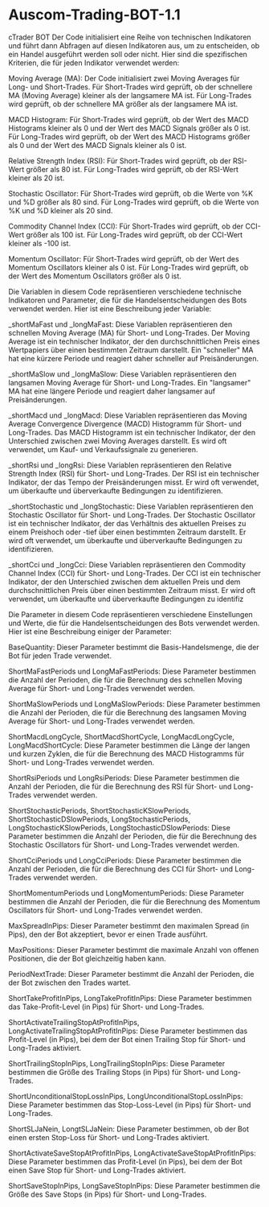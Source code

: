 # Auscom-Trading-BOT-1.1
cTrader BOT 
Der Code initialisiert eine Reihe von technischen Indikatoren und führt dann Abfragen auf diesen Indikatoren aus, um zu entscheiden, ob ein Handel ausgeführt werden soll oder nicht. Hier sind die spezifischen Kriterien, die für jeden Indikator verwendet werden:

Moving Average (MA): Der Code initialisiert zwei Moving Averages für Long- und Short-Trades. Für Short-Trades wird geprüft, ob der schnellere MA (Moving Average) kleiner als der langsamere MA ist. Für Long-Trades wird geprüft, ob der schnellere MA größer als der langsamere MA ist.

MACD Histogram: Für Short-Trades wird geprüft, ob der Wert des MACD Histograms kleiner als 0 und der Wert des MACD Signals größer als 0 ist. Für Long-Trades wird geprüft, ob der Wert des MACD Histograms größer als 0 und der Wert des MACD Signals kleiner als 0 ist.

Relative Strength Index (RSI): Für Short-Trades wird geprüft, ob der RSI-Wert größer als 80 ist. Für Long-Trades wird geprüft, ob der RSI-Wert kleiner als 20 ist.

Stochastic Oscillator: Für Short-Trades wird geprüft, ob die Werte von %K und %D größer als 80 sind. Für Long-Trades wird geprüft, ob die Werte von %K und %D kleiner als 20 sind.

Commodity Channel Index (CCI): Für Short-Trades wird geprüft, ob der CCI-Wert größer als 100 ist. Für Long-Trades wird geprüft, ob der CCI-Wert kleiner als -100 ist.

Momentum Oscillator: Für Short-Trades wird geprüft, ob der Wert des Momentum Oscillators kleiner als 0 ist. Für Long-Trades wird geprüft, ob der Wert des Momentum Oscillators größer als 0 ist.

Die Variablen in diesem Code repräsentieren verschiedene technische Indikatoren und Parameter, die für die Handelsentscheidungen des Bots verwendet werden. Hier ist eine Beschreibung jeder Variable:

_shortMaFast und _longMaFast: Diese Variablen repräsentieren den schnellen Moving Average (MA) für Short- und Long-Trades. Der Moving Average ist ein technischer Indikator, der den durchschnittlichen Preis eines Wertpapiers über einen bestimmten Zeitraum darstellt. Ein "schneller" MA hat eine kürzere Periode und reagiert daher schneller auf Preisänderungen.

_shortMaSlow und _longMaSlow: Diese Variablen repräsentieren den langsamen Moving Average für Short- und Long-Trades. Ein "langsamer" MA hat eine längere Periode und reagiert daher langsamer auf Preisänderungen.

_shortMacd und _longMacd: Diese Variablen repräsentieren das Moving Average Convergence Divergence (MACD) Histogramm für Short- und Long-Trades. Das MACD Histogramm ist ein technischer Indikator, der den Unterschied zwischen zwei Moving Averages darstellt. Es wird oft verwendet, um Kauf- und Verkaufssignale zu generieren.

_shortRsi und _longRsi: Diese Variablen repräsentieren den Relative Strength Index (RSI) für Short- und Long-Trades. Der RSI ist ein technischer Indikator, der das Tempo der Preisänderungen misst. Er wird oft verwendet, um überkaufte und überverkaufte Bedingungen zu identifizieren.

_shortStochastic und _longStochastic: Diese Variablen repräsentieren den Stochastic Oscillator für Short- und Long-Trades. Der Stochastic Oscillator ist ein technischer Indikator, der das Verhältnis des aktuellen Preises zu einem Preishoch oder -tief über einen bestimmten Zeitraum darstellt. Er wird oft verwendet, um überkaufte und überverkaufte Bedingungen zu identifizieren.

_shortCci und _longCci: Diese Variablen repräsentieren den Commodity Channel Index (CCI) für Short- und Long-Trades. Der CCI ist ein technischer Indikator, der den Unterschied zwischen dem aktuellen Preis und dem durchschnittlichen Preis über einen bestimmten Zeitraum misst. Er wird oft verwendet, um überkaufte und überverkaufte Bedingungen zu identifiz

Die Parameter in diesem Code repräsentieren verschiedene Einstellungen und Werte, die für die Handelsentscheidungen des Bots verwendet werden. Hier ist eine Beschreibung einiger der Parameter:

BaseQuantity: Dieser Parameter bestimmt die Basis-Handelsmenge, die der Bot für jeden Trade verwendet.

ShortMaFastPeriods und LongMaFastPeriods: Diese Parameter bestimmen die Anzahl der Perioden, die für die Berechnung des schnellen Moving Average für Short- und Long-Trades verwendet werden.

ShortMaSlowPeriods und LongMaSlowPeriods: Diese Parameter bestimmen die Anzahl der Perioden, die für die Berechnung des langsamen Moving Average für Short- und Long-Trades verwendet werden.

ShortMacdLongCycle, ShortMacdShortCycle, LongMacdLongCycle, LongMacdShortCycle: Diese Parameter bestimmen die Länge der langen und kurzen Zyklen, die für die Berechnung des MACD Histogramms für Short- und Long-Trades verwendet werden.

ShortRsiPeriods und LongRsiPeriods: Diese Parameter bestimmen die Anzahl der Perioden, die für die Berechnung des RSI für Short- und Long-Trades verwendet werden.

ShortStochasticPeriods, ShortStochasticKSlowPeriods, ShortStochasticDSlowPeriods, LongStochasticPeriods, LongStochasticKSlowPeriods, LongStochasticDSlowPeriods: Diese Parameter bestimmen die Anzahl der Perioden, die für die Berechnung des Stochastic Oscillators für Short- und Long-Trades verwendet werden.

ShortCciPeriods und LongCciPeriods: Diese Parameter bestimmen die Anzahl der Perioden, die für die Berechnung des CCI für Short- und Long-Trades verwendet werden.

ShortMomentumPeriods und LongMomentumPeriods: Diese Parameter bestimmen die Anzahl der Perioden, die für die Berechnung des Momentum Oscillators für Short- und Long-Trades verwendet werden.

MaxSpreadInPips: Dieser Parameter bestimmt den maximalen Spread (in Pips), den der Bot akzeptiert, bevor er einen Trade ausführt.

MaxPositions: Dieser Parameter bestimmt die maximale Anzahl von offenen Positionen, die der Bot gleichzeitig haben kann.

PeriodNextTrade: Dieser Parameter bestimmt die Anzahl der Perioden, die der Bot zwischen den Trades wartet.

ShortTakeProfitInPips, LongTakeProfitInPips: Diese Parameter bestimmen das Take-Profit-Level (in Pips) für Short- und Long-Trades.

ShortActivateTrailingStopAtProfitInPips, LongActivateTrailingStopAtProfitInPips: Diese Parameter bestimmen das Profit-Level (in Pips), bei dem der Bot einen Trailing Stop für Short- und Long-Trades aktiviert.

ShortTrailingStopInPips, LongTrailingStopInPips: Diese Parameter bestimmen die Größe des Trailing Stops (in Pips) für Short- und Long-Trades.

ShortUnconditionalStopLossInPips, LongUnconditionalStopLossInPips: Diese Parameter bestimmen das Stop-Loss-Level (in Pips) für Short- und Long-Trades.

ShortSLJaNein, LongtSLJaNein: Diese Parameter bestimmen, ob der Bot einen ersten Stop-Loss für Short- und Long-Trades aktiviert.

ShortActivateSaveStopAtProfitInPips, LongActivateSaveStopAtProfitInPips: Diese Parameter bestimmen das Profit-Level (in Pips), bei dem der Bot einen Save Stop für Short- und Long-Trades aktiviert.

ShortSaveStopInPips, LongSaveStopInPips: Diese Parameter bestimmen die Größe des Save Stops (in Pips) für Short- und Long-Trades.
